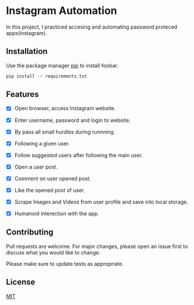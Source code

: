 # Instagram Automation

In this project, I practiced accesing and automating password proteced apps(instagram).

## Installation

Use the package manager [pip](https://pip.pypa.io/en/stable/) to install foobar.

```bash
pip install -r requirements.txt
```
## Features

- [x] Open browser, access Instagram website.
- [x] Enter username, password and login to website.
- [x] By pass all small hurdles during runnning.
- [x] Following a given user.
- [x] Follow suggested users after following the main user.
- [x] Open a user post.
- [x] Comment on user opened post.
- [x] Like the opened post of user.
- [x] Scrape Images and Videos from user profile and save into local storage.
- [x] Humanoid interection with the app.


## Contributing
Pull requests are welcome. For major changes, please open an issue first to discuss what you would like to change.

Please make sure to update tests as appropriate.

## License
[MIT](https://choosealicense.com/licenses/mit/)

